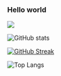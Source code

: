 ### Hello world
![](https://komarev.com/ghpvc/?username=jiny2021&color=tokyonight)

![GitHub stats](https://github-readme-stats.vercel.app/api?username=jiny2021&count_private=true&theme=tokyonight)

[![GitHub Streak](https://github-readme-streak-stats.herokuapp.com/?user=jiny2021&theme=tokyonight)](https://git.io/streak-stats)

![Top Langs](https://github-readme-stats.vercel.app/api/top-langs/?username=jiny2021&theme=tokyonight)
